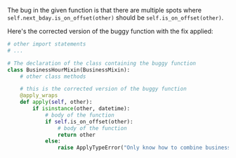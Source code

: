 The bug in the given function is that there are multiple spots where `self.next_bday.is_on_offset(other)` should be `self.is_on_offset(other)`. 

Here's the corrected version of the buggy function with the fix applied:

```python
# other import statements
# ...

# The declaration of the class containing the buggy function
class BusinessHourMixin(BusinessMixin):
    # other class methods

    # this is the corrected version of the buggy function
    @apply_wraps
    def apply(self, other):
        if isinstance(other, datetime):
            # body of the function
            if self.is_on_offset(other):
                # body of the function
                return other
            else:
                raise ApplyTypeError("Only know how to combine business hour with datetime")
```